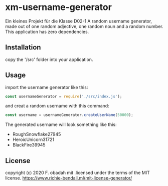 # xm-username-generator
Ein kleines Projekt für die Klasse D02-1
A random username generator, made out of one random adjective, one random noun and a random number.
This application has zero dependencies.
## Installation
copy the '/src' folder into your application.
## Usage
import the username generator like this:
```js
const usernameGenerator = require('./src/index.js');
```
and creat a random username with this command:
```js
const username = usernameGenerator.createUserName(50000);
```
The generated username will look something like this:
- RoughSnowflake27945
- HeroicUnicorn31721
- BlackFire39945
## License

copyright (c) 2020 F. obadah mit .licensed under the terms of the MIT license.       https://www.richie-bendall.ml/mit-license-generator/
